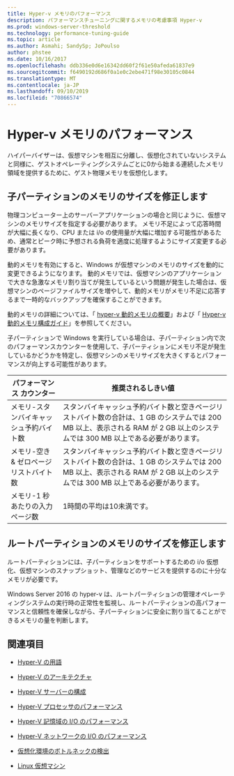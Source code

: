 ```yaml
---
title: Hyper-v メモリのパフォーマンス
description: パフォーマンスチューニングに関するメモリの考慮事項 Hyper-v
ms.prod: windows-server-threshold
ms.technology: performance-tuning-guide
ms.topic: article
ms.author: Asmahi; SandySp; JoPoulso
author: phstee
ms.date: 10/16/2017
ms.openlocfilehash: ddb336e0d6e16342dd60f2f61e50afeda61837e9
ms.sourcegitcommit: f6490192d686f0a1e0c2ebe471f98e30105c0844
ms.translationtype: MT
ms.contentlocale: ja-JP
ms.lasthandoff: 09/10/2019
ms.locfileid: "70866574"
---
```

# <a name="hyper-v-memory-performance"></a>Hyper-v メモリのパフォーマンス


ハイパーバイザーは、仮想マシンを相互に分離し、仮想化されていないシステムと同様に、ゲストオペレーティングシステムごとに0から始まる連続したメモリ領域を提供するために、ゲスト物理メモリを仮想化します。

## <a name="correct-memory-sizing-for-child-partitions"></a>子パーティションのメモリのサイズを修正します

物理コンピューター上のサーバーアプリケーションの場合と同じように、仮想マシンのメモリサイズを指定する必要があります。 メモリ不足によって応答時間が大幅に長くなり、CPU または i/o の使用量が大幅に増加する可能性があるため、通常とピーク時に予想される負荷を適度に処理するようにサイズ変更する必要があります。

動的メモリを有効にすると、Windows が仮想マシンのメモリのサイズを動的に変更できるようになります。 動的メモリでは、仮想マシンのアプリケーションで大きな急激なメモリ割り当てが発生しているという問題が発生した場合は、仮想マシンのページファイルサイズを増やして、動的メモリがメモリ不足に応答するまで一時的なバックアップを確保することができます。

動的メモリの詳細については、「 [hyper-v 動的メモリの概要]( https://go.microsoft.com/fwlink/?linkid=834434)」および「 [Hyper-v 動的メモリ構成ガイド](https://go.microsoft.com/fwlink/?linkid=834435)」を参照してください。

子パーティションで Windows を実行している場合は、子パーティション内で次のパフォーマンスカウンターを使用して、子パーティションにメモリ不足が発生しているかどうかを特定し、仮想マシンのメモリサイズを大きくするとパフォーマンスが向上する可能性があります。

| パフォーマンス カウンター                                                         | 推奨されるしきい値                                                                                                                                                           |
|-----------------------------------------------------------------------------|-------------------------------------------------------------------------------------------------------------------------------------------------------------------------------------|
| メモリ-スタンバイキャッシュ予約バイト数                                        | スタンバイキャッシュ予約バイト数と空きページリストバイト数の合計は、1 GB のシステムでは 200 MB 以上、表示される RAM が 2 GB 以上のシステムでは 300 MB 以上である必要があります。 |
| メモリ-空き & ゼロページリストバイト数                                        | スタンバイキャッシュ予約バイト数と空きページリストバイト数の合計は、1 GB のシステムでは 200 MB 以上、表示される RAM が 2 GB 以上のシステムでは 300 MB 以上である必要があります。 |
| メモリ-1 秒あたりの入力ページ数                                                    | 1時間の平均は10未満です。                                                                                                                                       | 

## <a name="correct-memory-sizing-for-root-partition"></a>ルートパーティションのメモリのサイズを修正します

ルートパーティションには、子パーティションをサポートするための i/o 仮想化、仮想マシンのスナップショット、管理などのサービスを提供するのに十分なメモリが必要です。

Windows Server 2016 の hyper-v は、ルートパーティションの管理オペレーティングシステムの実行時の正常性を監視し、ルートパーティションの高パフォーマンスと信頼性を確保しながら、子パーティションに安全に割り当てることができるメモリの量を判断します。

## <a name="see-also"></a>関連項目

-   [Hyper-V の用語](terminology.md)

-   [Hyper-V のアーキテクチャ](architecture.md)

-   [Hyper-V サーバーの構成](configuration.md)

-   [Hyper-V プロセッサのパフォーマンス](processor-performance.md)

-   [Hyper-V 記憶域の I/O のパフォーマンス](storage-io-performance.md)

-   [Hyper-V ネットワークの I/O のパフォーマンス](network-io-performance.md)

-   [仮想化環境のボトルネックの検出](detecting-virtualized-environment-bottlenecks.md)

-   [Linux 仮想マシン](linux-virtual-machine-considerations.md)
